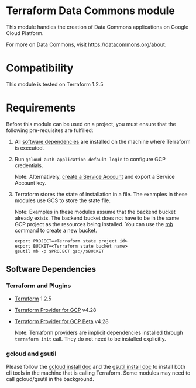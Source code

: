 # Terraform Data Commons module

This module handles the creation of Data Commons applications on Google Cloud Platform.

For more on Data Commons, visit https://datacommons.org/about.

# Compatibility

This module is tested on Terraform 1.2.5

# Requirements

Before this module can be used on a project, you must ensure that the following pre-requisites are fulfilled:

1. All [software dependencies](#software-dependencies) are installed on the machine where Terraform is executed.

2. Run `gcloud auth application-default login` to configure GCP credentials.

    Note: Alternatively, [create a Service Account](https://cloud.google.com/docs/authentication/production#create_service_account) and export a Service Account key.

3. Terraform stores the state of installation in a file. The examples in these modules use GCS to store the state file.

    Note: Examples in these modules assume that the backend bucket already exists. The backend bucket does not have to be in the same GCP project as the resources being installed. You can use the [mb](https://cloud.google.com/storage/docs/gsutil/commands/mb) command to create a new bucket. 

    ```
    export PROJECT=<Terraform state project id>
    export BUCKET=<Terraform state bucket name>
    gsutil mb -p $PROJECT gs://$BUCKET
    ```

## Software Dependencies

### Terraform and Plugins

- [Terraform](https://www.terraform.io/downloads.html) 1.2.5
- [Terraform Provider for GCP](https://github.com/hashicorp/terraform-provider-google) v4.28
- [Terraform Provider for GCP Beta](https://github.com/hashicorp/terraform-provider-google-beta) v4.28

    Note: Terraform providers are implicit dependencies installed through `terraform init` call. They do not need to be installed explicitly.

### gcloud and gsutil

Please follow the [gcloud install doc](https://cloud.google.com/sdk/docs/install) and the [gsutil install doc](https://cloud.google.com/storage/docs/gsutil_install) to install both cli tools in the machine that is calling Terraform. Some modules may need to call gcloud/gsutil in the background. 

